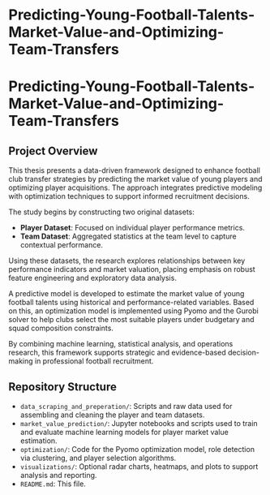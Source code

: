 # Predicting-Young-Football-Talents-Market-Value-and-Optimizing-Team-Transfers
# Predicting-Young-Football-Talents-Market-Value-and-Optimizing-Team-Transfers
## Project Overview

This thesis presents a data-driven framework designed to enhance football club transfer strategies by predicting the market value of young players and optimizing player acquisitions. The approach integrates predictive modeling with optimization techniques to support informed recruitment decisions.

The study begins by constructing two original datasets:
- **Player Dataset**: Focused on individual player performance metrics.
- **Team Dataset**: Aggregated statistics at the team level to capture contextual performance.

Using these datasets, the research explores relationships between key performance indicators and market valuation, placing emphasis on robust feature engineering and exploratory data analysis.

A predictive model is developed to estimate the market value of young football talents using historical and performance-related variables. Based on this, an optimization model is implemented using Pyomo and the Gurobi solver to help clubs select the most suitable players under budgetary and squad composition constraints.

By combining machine learning, statistical analysis, and operations research, this framework supports strategic and evidence-based decision-making in professional football recruitment.

## Repository Structure

- `data_scraping_and_preperation/`: Scripts and raw data used for assembling and cleaning the player and team datasets.
- `market_value_prediction/`: Jupyter notebooks and scripts used to train and evaluate machine learning models for player market value estimation.
- `optimization/`: Code for the Pyomo optimization model, role detection via clustering, and player selection algorithms.
- `visualizations/`: Optional radar charts, heatmaps, and plots to support analysis and reporting.
- `README.md`: This file.

